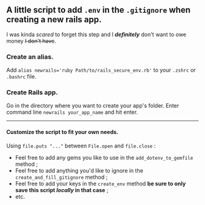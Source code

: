 ## A little script to add `.env` in the `.gitignore` when creating a new rails app.

I was kinda _scared_ to forget this step and I **_definitely_** don't want to owe money ~~I don't have~~.

### Create an alias.
Add `alias newrails='ruby Path/to/rails_secure_env.rb'` to your `.zshrc` or `.bashrc` file.

### Create Rails app.
Go in the directory where you want to create your app's folder.
Enter command line `newrails your_app_name` and hit enter.

***


#### Customize the script to fit your own needs.
Using `file.puts "..."` between `File.open` and `file.close` :
- Feel free to add any gems you like to use in the `add_dotenv_to_gemfile` method ;
- Feel free to add anything you'd like to ignore in the `create_and_fill_gitignore` method ;
- Feel free to add your keys in the `create_env` method **be sure to only save this script _locally_ in that case** ;
- etc.
